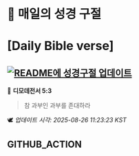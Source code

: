 # 🙏 매일의 성경 구절
# [Daily Bible verse]
## [![README에 성경구절 업데이트](https://github.com/DONGSUKA/first_test/actions/workflows/update-readme-bible.yml/badge.svg)](https://github.com/DONGSUKA/first_test/actions/workflows/update-readme-bible.yml)
<!-- START_BIBLE_VERSE -->
📖 **디모데전서 5:3**
> 참 과부인 과부를 존대하라

🕊️ _업데이트 시각: 2025-08-26 11:23:23 KST_
  <!-- END_BIBLE_VERSE -->
## GITHUB_ACTION
